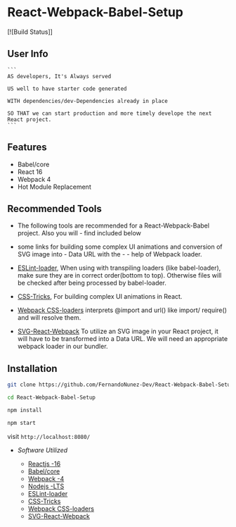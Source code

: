 <p align="center">
  <h1>React-Webpack-Babel-Setup</h1>
</p>
[![Build Status]]

<p align="center">
 <h2>User Info</h2>

    ```
    AS developers, It's Always served 
    
    US well to have starter code generated 
    
    WITH dependencies/dev-Dependencies already in place

    SO THAT we can start production and more timely develope the next React project.
    ```
</p>


<p align="center">
<h2>Features</h2>

- Babel/core
- React 16
- Webpack 4
- Hot Module Replacement
</p>


<p align="center">
<h2>Recommended Tools</h2>

  - The following tools are recommended for a React-Webpack-Babel project. Also you will - find included below
  - some links for building some complex UI animations and conversion of SVG image into - Data URL with the - - help of Webpack loader.

- [ESLint-loader](https://webpack.js.org/loaders/eslint-loader/), When using with transpiling loaders (like   babel-loader), make sure they are in correct order(bottom to top). Otherwise files will be checked after  being processed by babel-loader.
- [CSS-Tricks](https://css-tricks.com/building-a-complex-ui-animation-in-react-simply/), For building complex  UI animations in React.
- [Webpack CSS-loaders](https://webpack.js.org/loaders/css-loader/) interprets @import and url() like import/ require() and will resolve them.
- [SVG-React-Webpack](https://www.pluralsight.com/guides/-how-to-load-svg-with-react-and-webpack) To utilize  an SVG image in your React project, it will have to be transformed into a Data URL. We will need an  appropriate webpack loader in our bundler. 
</p>


<p align="center">
<h2>Installation</h2>

 ```sh
 git clone https://github.com/FernandoNunez-Dev/React-Webpack-Babel-Setup
 ```

 ```sh
 cd React-Webpack-Babel-Setup
 ```

 ```sh
 npm install
 ```
 
 ```sh
 npm start
 ```
 visit `http://localhost:8080/`
</p>

- _Software Utilized_
  
  - [Reactjs -16](https://reactjs.org/)
  - [Babel/core](https://www.npmjs.com/package/@babel/core)
  - [Webpack -4](https://webpack.js.org/)
  - [Nodejs -LTS](https://nodejs.org/en/)
  - [ESLint-loader](https://webpack.js.org/loaders/eslint-loader/)
  - [CSS-Tricks](https://css-tricks.com/building-a-complex-ui-animation-in-react-simply/)
  - [Webpack CSS-loaders](https://webpack.js.org/loaders/css-loader/)
  - [SVG-React-Webpack](https://www.pluralsight.com/guides/-how-to-load-svg-with-react-and-webpack)